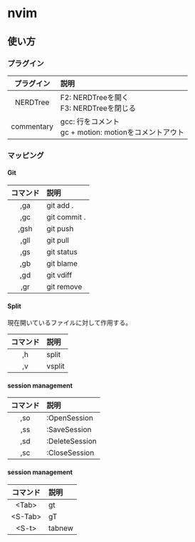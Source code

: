 # nvim
## 使い方
### プラグイン

| プラグイン | 説明                                                       |
|:----------:|:-----------------------------------------------------------|
| NERDTree   | F2: NERDTreeを開く <br> F3: NERDTreeを閉じる               |
| commentary | gcc: 行をコメント <br> gc + motion: motionをコメントアウト |

### マッピング
#### Git

| コマンド   | 説明                    |
|:----------:|:------------------------|
| ,ga        | git add .               |
| ,gc        | git commit .            |
| ,gsh       | git push                |
| ,gll       | git pull                |
| ,gs        | git status              |
| ,gb        | git blame               |
| ,gd        | git vdiff               |
| ,gr        | git remove              |

#### Split

現在開いているファイルに対して作用する。

| コマンド   | 説明                    |
|:----------:|:------------------------|
| ,h         | split                   |
| ,v         | vsplit                  |

#### session management

| コマンド   | 説明                    |
|:----------:|:------------------------|
| ,so        | :OpenSession            |
| ,ss        | :SaveSession            |
| ,sd        | :DeleteSession          |
| ,sc        | :CloseSession           |

#### session management

| コマンド   | 説明                    |
|:----------:|:------------------------|
| \<Tab\>      | gt                      |
| \<S-Tab\>    | gT                      |
| \<S-t\>      | tabnew                  |

